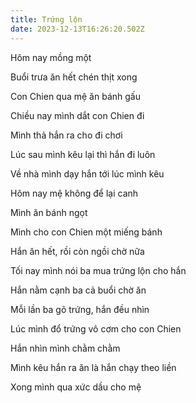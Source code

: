 ```yaml
---
title: Trứng lộn
date: 2023-12-13T16:26:20.502Z
---
```


Hôm nay mồng một

Buổi trưa ăn hết chén thịt xong

Con Chien qua mệ ăn bánh gấu

Chiều nay mình dắt con Chien đi

Mình thả hắn ra cho đi chơi

Lúc sau mình kêu lại thì hắn đi luôn

Về nhà mình dạy hắn tới lúc mình kêu

Hôm nay mệ không để lại canh

Mình ăn bánh ngọt

Mình cho con Chien một miếng bánh

Hắn ăn hết, rồi còn ngồi chờ nữa

Tối nay mình nói ba mua trứng lộn cho hắn

Hắn nằm cạnh ba cả buổi chờ ăn

Mỗi lần ba gõ trứng, hắn đều nhìn

Lúc mình đổ trứng vô cơm cho con Chien

Hắn nhìn mình chằm chằm

Mình kêu hắn ra ăn là hắn chạy theo liền

Xong mình qua xức dầu cho mệ
